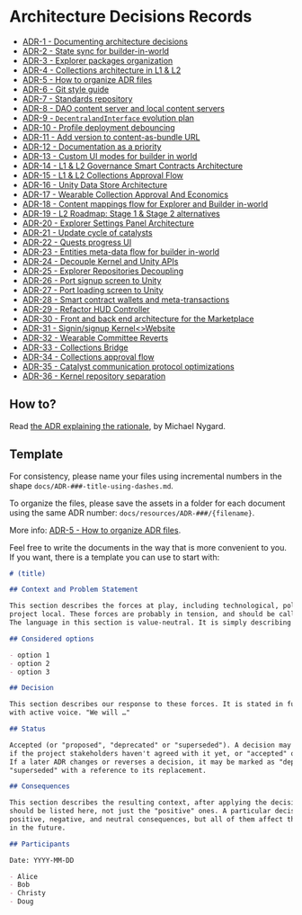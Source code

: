 # Architecture Decisions Records

- [ADR-1 - Documenting architecture decisions](docs/ADR-1-documenting-architecture-decisions.md)
- [ADR-2 - State sync for builder-in-world](docs/ADR-2-state-sync-for-builder-in-world.md)
- [ADR-3 - Explorer packages organization](docs/ADR-3-explorer-packages-organization.md)
- [ADR-4 - Collections architecture in L1 & L2](docs/ADR-4-collections-architecture-in-L1-L2.md)
- [ADR-5 - How to organize ADR files](docs/ADR-5-how-to-organize-adr-files.md)
- [ADR-6 - Git style guide](docs/ADR-6-git-style-guide.md)
- [ADR-7 - Standards repository](docs/ADR-7-standards-repository.md)
- [ADR-8 - DAO content server and local content servers](docs/ADR-8-dao-content-servers-and-local-content-servers.md)
- [ADR-9 - `DecentralandInterface` evolution plan](docs/ADR-9-DecentralandInterface-evolution-plan.md)
- [ADR-10 - Profile deployment debouncing](docs/ADR-10-profile-deployment-debouncing.md)
- [ADR-11 - Add version to content-as-bundle URL](docs/ADR-11-add-version-to-content-as-bundle-url.md)
- [ADR-12 - Documentation as a priority](docs/ADR-12-documentation-as-a-priority.md)
- [ADR-13 - Custom UI modes for builder in world](docs/ADR-13-custom-ui-modes-for-builder-in-world.md)
- [ADR-14 - L1 & L2 Governance Smart Contracts Architecture](docs/ADR-14-l1-l2-governance-smart-contracts-architecture.md)
- [ADR-15 - L1 & L2 Collections Approval Flow](docs/ADR-15-l1-l2-collections-approval-flow.md)
- [ADR-16 - Unity Data Store Architecture](docs/ADR-16-unity-data-store-architecture.md)
- [ADR-17 - Wearable Collection Approval And Economics](docs/ADR-17-wearable-collection-approval-and-economics.md)
- [ADR-18 - Content mappings flow for Explorer and Builder in-world](docs/ADR-18-content-mappings-flow-for-explorer-and-builder-in-world.md)
- [ADR-19 - L2 Roadmap: Stage 1 & Stage 2 alternatives](docs/ADR-19-l2-roadmap-stage-1-stage-2-alternatives.md)
- [ADR-20 - Explorer Settings Panel Architecture](docs/ADR-20-explorer-settings-panel-architecture.md)
- [ADR-21 - Update cycle of catalysts](docs/ADR-21-update-cycle-of-catalysts.md)
- [ADR-22 - Quests progress UI](docs/ADR-22-quests-progress-ui.md)
- [ADR-23 - Entities meta-data flow for builder in-world](docs/ADR-23-entities-meta-data-flow-for-builder-in-world.md)
- [ADR-24 - Decouple Kernel and Unity APIs](docs/ADR-24-decouple-kernel-and-unity-apis.md)
- [ADR-25 - Explorer Repositories Decoupling](docs/ADR-25-explorer-repositories-decoupling-.md)
- [ADR-26 - Port signup screen to Unity](docs/ADR-26-port-signup-screen-to-unity-.md)
- [ADR-27 - Port loading screen to Unity](docs/ADR-27-port-loading-screen-to-unity-.md)
- [ADR-28 - Smart contract wallets and meta-transactions](docs/ADR-28-smart-contract-wallets-and-meta-transactions.md)
- [ADR-29 - Refactor HUD Controller](docs/ADR-29-refactor-hud-controller.md)
- [ADR-30 - Front and back end architecture for the Marketplace ](docs/ADR-30-front-and-back-end-architecture-for-the-marketplace.md)
- [ADR-31 - Signin/signup Kernel<>Website](docs/ADR-31-signin-signup-kernel-website.md)
- [ADR-32 - Wearable Committee Reverts](docs/ADR-32-wearable-committee-reverts.md)
- [ADR-33 - Collections Bridge](docs/ADR-33-collections-bridge.md)
- [ADR-34 - Collections approval flow](docs/ADR-34-collections-approval-flow.md)
- [ADR-35 - Catalyst communication protocol optimizations](docs/ADR-35-coms-protocol-optimizations.md)
- [ADR-36 - Kernel repository separation](docs/ADR-36-kernel-repository-separation.md)

## How to?

Read [the ADR explaining the rationale](docs/ADR-1-documenting-architecture-decisions.md), by Michael Nygard.

## Template

For consistency, please name your files using incremental numbers in the shape `docs/ADR-###-title-using-dashes.md`.

To organize the files, please save the assets in a folder for each document using the same ADR number: `docs/resources/ADR-###/{filename}`.

More info: [ADR-5 - How to organize ADR files](docs/ADR-5-how-to-organize-adr-files.md).

Feel free to write the documents in the way that is more convenient to you.
If you want, there is a template you can use to start with:

```markdown
# (title)

## Context and Problem Statement

This section describes the forces at play, including technological, political, social, and
project local. These forces are probably in tension, and should be called out as such.
The language in this section is value-neutral. It is simply describing facts.

## Considered options

- option 1
- option 2
- option 3

## Decision

This section describes our response to these forces. It is stated in full sentences,
with active voice. "We will …"

## Status

Accepted (or "proposed", "deprecated" or "superseded"). A decision may be "proposed"
if the project stakeholders haven't agreed with it yet, or "accepted" once it is agreed.
If a later ADR changes or reverses a decision, it may be marked as "deprecated" or
"superseded" with a reference to its replacement.

## Consequences

This section describes the resulting context, after applying the decision. All consequences
should be listed here, not just the "positive" ones. A particular decision may have
positive, negative, and neutral consequences, but all of them affect the team and project
in the future.

## Participants

Date: YYYY-MM-DD

- Alice
- Bob
- Christy
- Doug
```

